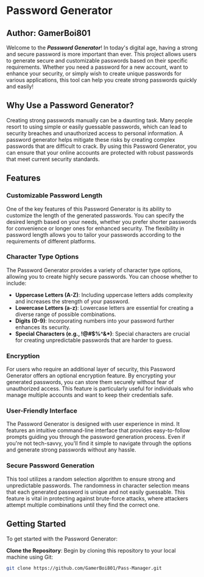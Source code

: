 # **Password Generator**
## Author: GamerBoi801

Welcome to the ***Password Generator***! In today's digital age, having a strong and secure password is more important than ever. This project allows users to generate secure and customizable passwords based on their specific requirements. Whether you need a password for a new account, want to enhance your security, or simply wish to create unique passwords for various applications, this tool can help you create strong passwords quickly and easily!

## Why Use a Password Generator?

Creating strong passwords manually can be a daunting task. Many people resort to using simple or easily guessable passwords, which can lead to security breaches and unauthorized access to personal information. A password generator helps mitigate these risks by creating complex passwords that are difficult to crack. By using this Password Generator, you can ensure that your online accounts are protected with robust passwords that meet current security standards.

## Features

### Customizable Password Length

One of the key features of this Password Generator is its ability to customize the length of the generated passwords. You can specify the desired length based on your needs, whether you prefer shorter passwords for convenience or longer ones for enhanced security. The flexibility in password length allows you to tailor your passwords according to the requirements of different platforms.

### Character Type Options

The Password Generator provides a variety of character type options, allowing you to create highly secure passwords. You can choose whether to include:

- **Uppercase Letters (A-Z)**: Including uppercase letters adds complexity and increases the strength of your password.
- **Lowercase Letters (a-z)**: Lowercase letters are essential for creating a diverse range of possible combinations.
- **Digits (0-9)**: Incorporating numbers into your password further enhances its security.
- **Special Characters (e.g., !@#$%^&*)**: Special characters are crucial for creating unpredictable passwords that are harder to guess.

### Encryption

For users who require an additional layer of security, this Password Generator offers an optional encryption feature. By encrypting your generated passwords, you can store them securely without fear of unauthorized access. This feature is particularly useful for individuals who manage multiple accounts and want to keep their credentials safe.

### User-Friendly Interface

The Password Generator is designed with user experience in mind. It features an intuitive command-line interface that provides easy-to-follow prompts guiding you through the password generation process. Even if you're not tech-savvy, you'll find it simple to navigate through the options and generate strong passwords without any hassle.

### Secure Password Generation

This tool utilizes a random selection algorithm to ensure strong and unpredictable passwords. The randomness in character selection means that each generated password is unique and not easily guessable. This feature is vital in protecting against brute-force attacks, where attackers attempt multiple combinations until they find the correct one.

## Getting Started

To get started with the Password Generator:

 **Clone the Repository**: Begin by cloning this repository to your local machine using Git:
   ```bash
   git clone https://github.com/GamerBoi801/Pass-Manager.git